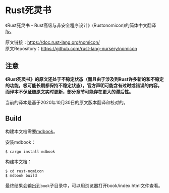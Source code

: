 # Rust死灵书

《Rust死灵书 - Rust高级与非安全程序设计》(Rustonomicon)的简体中文翻译版。

原文链接：<https://doc.rust-lang.org/nomicon/>  
原文Repository：<https://github.com/rust-lang-nursery/nomicon>

## 注意

**《Rust死灵书》的原文还处于不稳定状态（而且由于涉及到Rust许多新的和不稳定的功能，极可能长期都保持不稳定状态），官方声明可能含有过时或错误的内容。而译本不保证随原文实时更新，部分章节可能存在更大的滞后性。**

当前的译本是基于2020年10月30日的原文版本翻译和校对的。

## Build

构建本文档需要[mdbook](https://github.com/azerupi/mdBook)。

安装mdbook：

```
$ cargo install mdbook
```

构建本文档：

```
$ cd rust-nomicon
$ mdbook build
```

最终结果会输出到`book`子目录中，可以用浏览器打开book/index.html文件查看。
